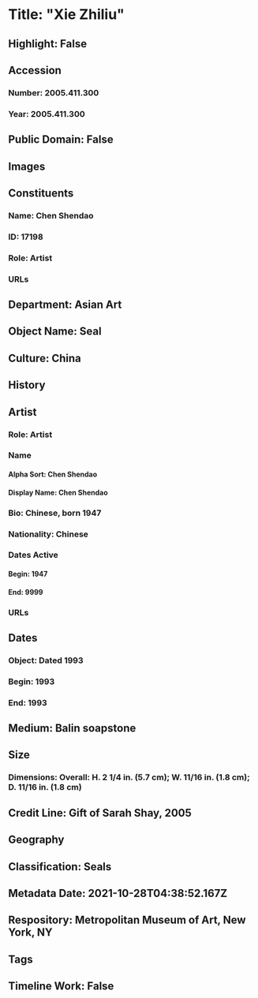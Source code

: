 # Title: "Xie Zhiliu"
## Highlight: False
## Accession
### Number: 2005.411.300
### Year: 2005.411.300
## Public Domain: False
## Images
## Constituents
### Name: Chen Shendao
### ID: 17198
### Role: Artist
### URLs
## Department: Asian Art
## Object Name: Seal
## Culture: China
## History
## Artist
### Role: Artist
### Name
#### Alpha Sort: Chen Shendao
#### Display Name: Chen Shendao
### Bio: Chinese, born 1947
### Nationality: Chinese
### Dates Active
#### Begin: 1947
#### End: 9999
### URLs
## Dates
### Object: Dated 1993
### Begin: 1993
### End: 1993
## Medium: Balin soapstone
## Size
### Dimensions: Overall: H. 2 1/4 in. (5.7 cm); W. 11/16 in. (1.8 cm); D. 11/16 in. (1.8 cm)
## Credit Line: Gift of Sarah Shay, 2005
## Geography
## Classification: Seals
## Metadata Date: 2021-10-28T04:38:52.167Z
## Respository: Metropolitan Museum of Art, New York, NY
## Tags
## Timeline Work: False